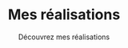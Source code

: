 ---
title: Mes réalisations
subtitle: Découvrez mes réalisations
layout: product-category
show_hero: true
hero_height: is-small
---
